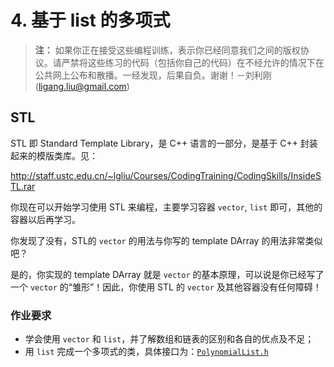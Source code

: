 # 4. 基于 list 的多项式

> **注：** 如果你正在接受这些编程训练，表示你已经同意我们之间的版权协议。请严禁将这些练习的代码（包括你自己的代码）在不经允许的情况下在公共网上公布和散播。一经发现，后果自负。谢谢！－刘利刚 (ligang.liu@gmail.com)

## STL

STL 即 Standard Template Library，是 C++ 语言的一部分，是基于 C++ 封装起来的模版类库。见：

http://staff.ustc.edu.cn/~lgliu/Courses/CodingTraining/CodingSkills/InsideSTL.rar

你现在可以开始学习使用 STL 来编程，主要学习容器 `vector`, `list` 即可，其他的容器以后再学习。

你发现了没有，STL的 `vector` 的用法与你写的 template DArray 的用法非常类似吧？

是的，你实现的 template DArray 就是 `vector` 的基本原理，可以说是你已经写了一个 `vector` 的“雏形”！因此，你使用 STL 的 `vector` 及其他容器没有任何障碍！ 

### 作业要求

- 学会使用 `vector` 和 `list`，并了解数组和链表的区别和各自的优点及不足；
- 用 `list` 完成一个多项式的类，具体接口为：[`PolynomialList.h`](../../codes/src/exe/4_list_Polynomial/PolynomialList.h) 

